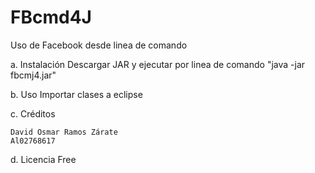 # FBcmd4J
Uso de Facebook desde linea de comando

a.	Instalación
Descargar JAR y ejecutar por linea de comando "java -jar fbcmj4.jar"

b.	Uso
    Importar clases a eclipse

c.	Créditos

    David Osmar Ramos Zárate 
    Al02768617

d.	Licencia
    Free
